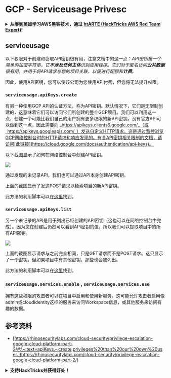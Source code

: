 # GCP - Serviceusage Privesc

<details>

<summary><strong>从零到英雄学习AWS黑客技术，通过</strong> <a href="https://training.hacktricks.xyz/courses/arte"><strong>htARTE (HackTricks AWS Red Team Expert)</strong></a><strong>!</strong></summary>

支持HackTricks的其他方式：

* 如果您想在**HackTricks中看到您的公司广告**或**以PDF格式下载HackTricks**，请查看[**订阅计划**](https://github.com/sponsors/carlospolop)！
* 获取[**官方PEASS & HackTricks商品**](https://peass.creator-spring.com)
* 发现[**PEASS家族**](https://opensea.io/collection/the-peass-family)，我们独家的[**NFTs系列**](https://opensea.io/collection/the-peass-family)
* **加入** 💬 [**Discord群组**](https://discord.gg/hRep4RUj7f) 或 [**telegram群组**](https://t.me/peass) 或在 **Twitter** 🐦 [**@carlospolopm**](https://twitter.com/carlospolopm)**上关注我。**
* **通过向** [**HackTricks**](https://github.com/carlospolop/hacktricks) 和 [**HackTricks Cloud**](https://github.com/carlospolop/hacktricks-cloud) github仓库提交PR来分享您的黑客技巧。**

</details>

## serviceusage

以下权限对于创建和窃取API密钥很有用，注意文档中的这一点：_API密钥是一个简单的加密字符串，它**不涉及任何主体**识别应用程序。它们对于匿名访问**公共数据**很有用，并用于将API请求与您的项目关联，以便进行配额和**计费**。_

因此，使用API密钥，您可以使该公司为您使用API付费，但您将无法提升权限。

### `serviceusage.apiKeys.create`

有另一种使用GCP API的认证方法，称为API密钥。默认情况下，它们是无限制创建的，这意味着它们可以访问它们所创建的整个GCP项目。我们可以利用这一点，创建一个可能比我们自己的用户拥有更多权限的新API密钥。没有官方API可以做到这一点，因此需要向 _https://apikeys.clients6.google.com/_（或 _https://apikeys.googleapis.com/_）发送自定义HTTP请求。这是通过监控浏览GCP网络控制台时的HTTP请求和响应发现的。有关API密钥相关限制的文档，请访问[此链接](https://cloud.google.com/docs/authentication/api-keys)。

以下截图显示了如何在网络控制台中创建API密钥。

![](https://rhinosecuritylabs.com/wp-content/uploads/2020/04/image6-1.png)

通过发现的未记录API，我们也可以通过API本身创建API密钥。

上面的截图显示了发送POST请求以检索项目的新API密钥。

此方法的利用脚本可以在[这里](https://github.com/RhinoSecurityLabs/GCP-IAM-Privilege-Escalation/blob/master/ExploitScripts/serviceusage.apiKeys.create.py)找到。

### `serviceusage.apiKeys.list`

另一个未记录的API是用于列出已经创建的API密钥（这也可以在网络控制台中完成）。因为您在创建后仍然可以看到API密钥的值，所以我们可以提取项目中的所有API密钥。

![](https://rhinosecuritylabs.com/wp-content/uploads/2020/04/image4-1.png)

上面的截图显示请求与之前完全相同，只是GET请求而不是POST请求。这只显示了一个密钥，但如果项目中有其他密钥，那些也会被列出。

此方法的利用脚本可以在[这里](https://github.com/RhinoSecurityLabs/GCP-IAM-Privilege-Escalation/blob/master/ExploitScripts/serviceusage.apiKeys.list.py)找到。

### **`serviceusage.services.enable`** , **`serviceusage.services.use`**

拥有这些权限的攻击者可以在项目中启用和使用新服务。这可能允许攻击者启用像admin或cloudidentity这样的服务来访问Workspace信息，或其他服务来访问有趣的数据。&#x20;

## **参考资料**

* [https://rhinosecuritylabs.com/cloud-security/privilege-escalation-google-cloud-platform-part-2/#:\~:text=apiKeys.-,create,privileges%20than%20our%20own%20user.](https://rhinosecuritylabs.com/cloud-security/privilege-escalation-google-cloud-platform-part-2/)

<details>

<summary><strong>支持HackTricks并获得好处！</strong></summary>

您在**网络安全公司**工作吗？您想在**HackTricks中看到您的公司广告**吗？或者您想要访问**最新版本的PEASS或以PDF格式下载HackTricks**？查看[**订阅计划**](https://github.com/sponsors/carlospolop)！

发现[**PEASS家族**](https://opensea.io/collection/the-peass-family)，我们独家的[**NFTs系列**](https://opensea.io/collection/the-peass-family)

获取[**官方PEASS & HackTricks商品**](https://peass.creator-spring.com)

**加入** [**💬**](https://emojipedia.org/speech-balloon/) [**Discord群组**](https://discord.gg/hRep4RUj7f) 或 [**telegram群组**](https://t.me/peass) 或在 **Twitter** [**🐦**](https://github.com/carlospolop/hacktricks/tree/7af18b62b3bdc423e11444677a6a73d4043511e9/\[https:/emojipedia.org/bird/README.md)[**@carlospolopm**](https://twitter.com/carlospolopm)**上关注我。**

**通过向** [**hacktricks github仓库提交PR来分享您的黑客技巧**](https://github.com/carlospolop/hacktricks)\*\*\*\*

**。**

</details>
